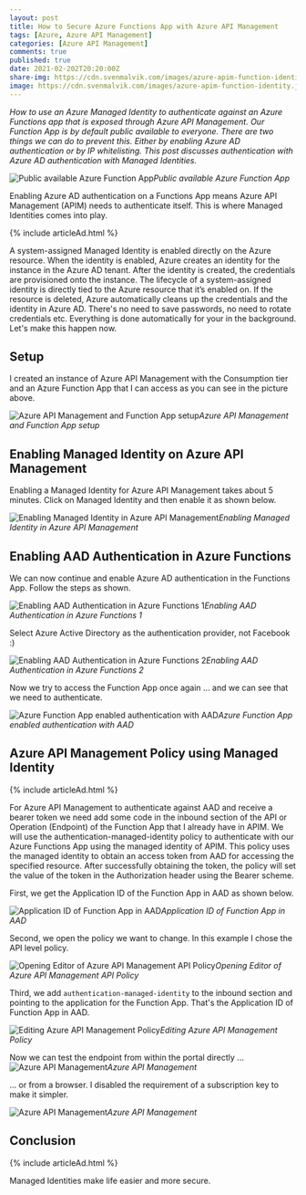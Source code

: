 ```yaml
---
layout: post
title: How to Secure Azure Functions App with Azure API Management
tags: [Azure, Azure API Management]
categories: [Azure API Management]
comments: true
published: true
date: 2021-02-202T20:20:00Z
share-img: https://cdn.svenmalvik.com/images/azure-apim-function-identity.jpg
image: https://cdn.svenmalvik.com/images/azure-apim-function-identity.jpg
---
```


*How to use an Azure Managed Identity to authenticate against an Azure Functions app that is exposed through Azure API Management. Our Function App is by default public available to everyone. There are two things we can do to prevent this. Either by enabling Azure AD authentication or by IP whitelisting. This post discusses authentication with Azure AD authentication with Managed Identities.*

![Public available Azure Function App](https://cdn.svenmalvik.com/images/azure-apim-function-identity-5.jpg)*Public available Azure Function App*

Enabling Azure AD authentication on a Functions App means Azure API Management (APIM) needs to authenticate itself. This is where Managed Identities comes into play.

{% include articleAd.html %}

A system-assigned Managed Identity is enabled directly on the Azure resource. When the identity is enabled, Azure creates an identity for the instance in the Azure AD tenant. After the identity is created, the credentials are provisioned onto the instance. The lifecycle of a system-assigned identity is directly tied to the Azure resource that it’s enabled on. If the resource is deleted, Azure automatically cleans up the credentials and the identity in Azure AD. There's no need to save passwords, no need to rotate credentials etc. Everything is done automatically for your in the background. Let's make this happen now.

## Setup

I created an instance of Azure API Management with the Consumption tier and an Azure Function App that I can access as you can see in the picture above.

![Azure API Management and Function App setup](https://cdn.svenmalvik.com/images/azure-apim-function-identity-0.jpg)*Azure API Management and Function App setup*

## Enabling Managed Identity on Azure API Management

Enabling a Managed Identity for Azure API Management takes about 5 minutes. Click on Managed Identity and then enable it as shown below.

![Enabling Managed Identity in Azure API Management](https://cdn.svenmalvik.com/images/azure-apim-function-identity-1.jpg)*Enabling Managed Identity in Azure API Management*

## Enabling AAD Authentication in Azure Functions

We can now continue and enable Azure AD authentication in the Functions App. Follow the steps as shown.

![Enabling AAD Authentication in Azure Functions 1](https://cdn.svenmalvik.com/images/azure-apim-function-identity-4.jpg)*Enabling AAD Authentication in Azure Functions 1*

Select Azure Active Directory as the authentication provider, not Facebook :)

![Enabling AAD Authentication in Azure Functions 2](https://cdn.svenmalvik.com/images/azure-apim-function-identity-3.jpg)*Enabling AAD Authentication in Azure Functions 2*

Now we try to access the Function App once again ... and we can see that we need to authenticate.

![Azure Function App enabled authentication with AAD](https://cdn.svenmalvik.com/images/azure-apim-function-identity-6.jpg)*Azure Function App enabled authentication with AAD*

## Azure API Management Policy using Managed Identity

{% include articleAd.html %}

For Azure API Management to authenticate against AAD and receive a bearer token we need add some code in the inbound section of the API or Operation (Endpoint) of the Function App that I already have in APIM. We will use the authentication-managed-identity policy to authenticate with our Azure Functions App using the managed identity of APIM. This policy uses the managed identity to obtain an access token from AAD for accessing the specified resource. After successfully obtaining the token, the policy will set the value of the token in the Authorization header using the Bearer scheme.

First, we get the Application ID of the Function App in AAD as shown below.

![Application ID of Function App in AAD](https://cdn.svenmalvik.com/images/azure-apim-function-identity-9.jpg)*Application ID of Function App in AAD*

Second, we open the policy we want to change. In this example I chose the API level policy.

![Opening Editor of Azure API Management API Policy](https://cdn.svenmalvik.com/images/azure-apim-function-identity-7.jpg)*Opening Editor of Azure API Management API Policy*

Third, we add `authentication-managed-identity` to the inbound section and pointing to the application for the Function App. That's the Application ID of Function App in AAD.

![Editing Azure API Management Policy](https://cdn.svenmalvik.com/images/azure-apim-function-identity-12.jpg)*Editing Azure API Management Policy*

Now we can test the endpoint from within the portal directly ...
![Azure API Management](https://cdn.svenmalvik.com/images/azure-apim-function-identity-11.jpg)*Azure API Management*

... or from a browser. I disabled the requirement of a subscription key to make it simpler.

![Azure API Management](https://cdn.svenmalvik.com/images/azure-apim-function-identity-10.jpg)*Azure API Management*

## Conclusion

{% include articleAd.html %}

Managed Identities make life easier and more secure.
